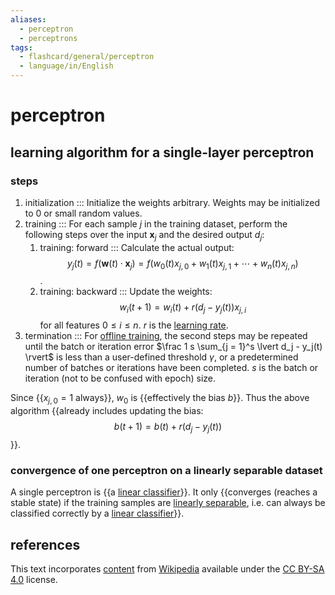 ```yaml
---
aliases:
  - perceptron
  - perceptrons
tags:
  - flashcard/general/perceptron
  - language/in/English
---
```


# perceptron

## learning algorithm for a single-layer perceptron

### steps

1. initialization ::: Initialize the weights arbitrary. Weights may be initialized to 0 or small random values. <!--SR:!2024-07-04,16,290!2024-07-05,17,290-->
2. training ::: For each sample $j$ in the training dataset, perform the following steps over the input $\mathbf{x}_j$ and the desired output $d_j$: <!--SR:!2024-07-27,31,270!2024-07-03,15,290-->
    1. training: forward ::: Calculate the actual output: $$y_j(t) = f(\mathbf{w}(t) \cdot \mathbf{x}_j) = f(w_0(t) x_{j, 0} + w_1(t) x_{j, 1} + \cdots + w_n(t) x_{j, n})$$. <!--SR:!2024-08-04,38,290!2024-06-28,11,270-->
    2. training: backward ::: Update the weights: $$w_i(t + 1) = w_i(t) + r (d_j - y_j(t)) x_{j, i}$$ for all features $0 \le i \le n$. $r$ is the [learning rate](learning%20rate.md). <!--SR:!2024-07-13,18,250!2024-07-04,16,290-->
3. termination ::: For [offline training](offline%20training.md), the second steps may be repeated until the batch or iteration error $\frac 1 s \sum_{j = 1}^s \lvert d_j - y_j(t) \rvert$ is less than a user-defined threshold $\gamma$, or a predetermined number of batches or iterations have been completed. $s$ is the batch or iteration (not to be confused with epoch) size. <!--SR:!2024-07-17,22,250!2024-06-28,10,270-->

Since {{$x_{j, 0} = 1$ always}}, $w_0$ is {{effectively the bias $b$}}. Thus the above algorithm {{already includes updating the bias: $$b(t + 1) = b(t) + r(d_j - y_j(t))$$}}. <!--SR:!2024-07-02,14,290!2024-07-01,13,290!2024-07-28,31,290-->

### convergence of one perceptron on a linearly separable dataset

A single perceptron is {{a [linear classifier](linear%20classifier.md)}}. It only {{converges (reaches a stable state) if the training samples are [linearly separable](linear%20separability.md), i.e. can always be classified correctly by a [linear classifier](linear%20classifier.md)}}. <!--SR:!2024-07-02,14,290!2024-07-03,15,290-->

## references

This text incorporates [content](https://en.wikipedia.org/wiki/perceptron) from [Wikipedia](Wikipedia.md) available under the [CC BY-SA 4.0](https://creativecommons.org/licenses/by-sa/4.0/) license.
